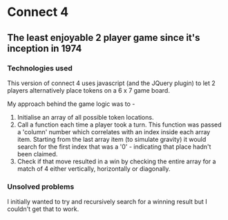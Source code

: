 # Connect 4

## The **least** enjoyable 2 player game since it's inception in 1974

### Technologies used

This version of connect 4 uses javascript (and the JQuery plugin) to let 2 players alternatively place tokens on a 6 x 7 game board.

My approach behind the game logic was to -

1. Initialise an array of all possible token locations.
2. Call a function each time a player took a turn. This function was passed a 'column' number which correlates with an index inside each array item. Starting from the last array item (to simulate gravity) it would search for the first index that was a '0' - indicating that place hadn't been claimed.
3. Check if that move resulted in a win by checking the entire array for a match of 4 either vertically, horizontally or diagonally.

### Unsolved problems

I initially wanted to try and recursively search for a winning result but I couldn't get that to work.
